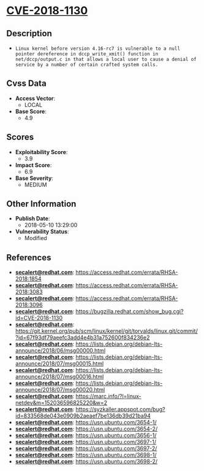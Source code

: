 
# [CVE-2018-1130](https://access.redhat.com/errata/RHSA-2018:1854)

## Description

- `Linux kernel before version 4.16-rc7 is vulnerable to a null pointer dereference in dccp_write_xmit() function in net/dccp/output.c in that allows a local user to cause a denial of service by a number of certain crafted system calls.`

## Cvss Data

- **Access Vector**:
  - LOCAL
- **Base Score**:
  - 4.9

## Scores

- **Exploitability Score**:
  - 3.9
- **Impact Score**:
  - 6.9
- **Base Severity**:
  - MEDIUM

## Other Information

- **Publish Date**:
  - 2018-05-10 13:29:00
- **Vulnerability Status**:
  - Modified

## References

- **secalert@redhat.com**: https://access.redhat.com/errata/RHSA-2018:1854
- **secalert@redhat.com**: https://access.redhat.com/errata/RHSA-2018:3083
- **secalert@redhat.com**: https://access.redhat.com/errata/RHSA-2018:3096
- **secalert@redhat.com**: https://bugzilla.redhat.com/show_bug.cgi?id=CVE-2018-1130
- **secalert@redhat.com**: https://git.kernel.org/pub/scm/linux/kernel/git/torvalds/linux.git/commit/?id=67f93df79aeefc3add4e4b31a752600f834236e2
- **secalert@redhat.com**: https://lists.debian.org/debian-lts-announce/2018/06/msg00000.html
- **secalert@redhat.com**: https://lists.debian.org/debian-lts-announce/2018/07/msg00015.html
- **secalert@redhat.com**: https://lists.debian.org/debian-lts-announce/2018/07/msg00016.html
- **secalert@redhat.com**: https://lists.debian.org/debian-lts-announce/2018/07/msg00020.html
- **secalert@redhat.com**: https://marc.info/?l=linux-netdev&m=152036596825220&w=2
- **secalert@redhat.com**: https://syzkaller.appspot.com/bug?id=833568de043e0909b2aeaef7be136db39d21ba94
- **secalert@redhat.com**: https://usn.ubuntu.com/3654-1/
- **secalert@redhat.com**: https://usn.ubuntu.com/3654-2/
- **secalert@redhat.com**: https://usn.ubuntu.com/3656-1/
- **secalert@redhat.com**: https://usn.ubuntu.com/3697-1/
- **secalert@redhat.com**: https://usn.ubuntu.com/3697-2/
- **secalert@redhat.com**: https://usn.ubuntu.com/3698-1/
- **secalert@redhat.com**: https://usn.ubuntu.com/3698-2/
